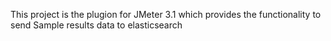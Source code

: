 This project is the plugion for JMeter 3.1 which provides the functionality to send Sample results data to elasticsearch